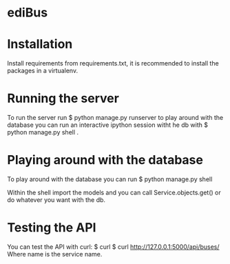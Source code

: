 # ediBus

# Installation

Install requirements from requirements.txt, it is recommended to install the packages in a virtualenv.

# Running the server

To run the server run $ python manage.py runserver to play around with the database you can run an interactive ipython session witht he db with $ python manage.py shell .

# Playing around with the database

To play around with the database you can run $ python manage.py shell

Within the shell import the models and you can call Service.objects.get() or do whatever you want with the db.

# Testing the API

You can test the API with curl: $ curl $ curl http://127.0.0.1:5000/api/buses/<name>
Where name is the service name.
